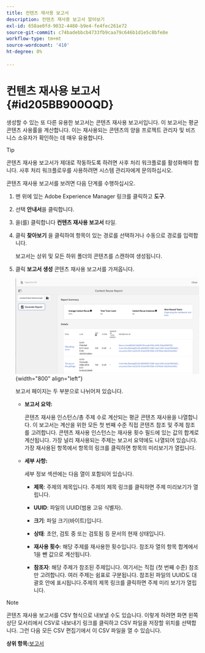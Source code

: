 ```yaml
---
title: 컨텐츠 재사용 보고서
description: 컨텐츠 재사용 보고서 알아보기
exl-id: 658ae0fd-9032-4480-b9e4-fe4fec261e72
source-git-commit: c74badebbcb4733fb9caa79c646b1d1e5c8bfe8e
workflow-type: tm+mt
source-wordcount: '410'
ht-degree: 0%

---
```


# 컨텐츠 재사용 보고서 {#id205BB900OQD}

생성할 수 있는 또 다른 유용한 보고서는 콘텐츠 재사용 보고서입니다. 이 보고서는 평균 콘텐츠 사용률을 계산합니다. 이는 재사용되는 콘텐츠의 양을 프로젝트 관리자 및 비즈니스 소유자가 확인하는 데 매우 유용합니다.

>[!TIP]
>
> 콘텐츠 재사용 보고서가 제대로 작동하도록 하려면 사후 처리 워크플로를 활성화해야 합니다. 사후 처리 워크플로우를 사용하려면 시스템 관리자에게 문의하십시오.

콘텐츠 재사용 보고서를 보려면 다음 단계를 수행하십시오.

1. 맨 위에 있는 Adobe Experience Manager 링크를 클릭하고 **도구**.

1. 선택 **안내서**&#x200B;을 클릭합니다.

1. 을(를) 클릭합니다 **컨텐츠 재사용 보고서** 타일.

1. 클릭 **찾아보기** 을 클릭하여 항목이 있는 경로를 선택하거나 수동으로 경로를 입력합니다.

   보고서는 상위 및 모든 하위 폴더의 콘텐츠를 스캔하여 생성됩니다.

1. 클릭 **보고서 생성** 콘텐츠 재사용 보고서를 가져옵니다.

   ![](images/content-reuse-uuid.png){width="800" align="left"}

   보고서 페이지는 두 부분으로 나뉘어져 있습니다.

   - **보고서 요약:**

      콘텐츠 재사용 인스턴스/총 주제 수로 계산되는 평균 콘텐츠 재사용을 나열합니다. 이 보고서는 계산을 위한 모든 첫 번째 수준 직접 콘텐츠 참조 및 주제 참조를 고려합니다. 콘텐츠 재사용 인스턴스는 재사용 횟수 필드에 있는 값의 합계로 계산됩니다. 가장 널리 재사용되는 주제는 보고서 요약에도 나열되어 있습니다. 가장 재사용된 항목에서 항목의 링크를 클릭하면 항목의 미리보기가 열립니다.

   - **세부 사항:**

      세부 정보 섹션에는 다음 열이 포함되어 있습니다.

      - **제목**: 주제의 제목입니다. 주제의 제목 링크를 클릭하면 주제 미리보기가 열립니다.

      - **UUID**: 파일의 UUID\(범용 고유 식별자).

      - **크기**: 파일 크기(바이트)입니다.

      - **상태**: 초안, 검토 중 또는 검토됨 등 문서의 현재 상태입니다.

      - **재사용 횟수**: 해당 주제를 재사용한 횟수입니다. 참조자 열의 항목 합계에서 1을 뺀 값으로 계산됩니다.

      - **참조자**: 해당 주제가 참조된 주제입니다. 여기서는 직접 \(첫 번째 수준\) 참조만 고려합니다. 여러 주제는 쉼표로 구분됩니다. 참조된 파일의 UUID도 대괄호 안에 표시됩니다.주제의 제목 링크를 클릭하면 주제 미리 보기가 열립니다.


>[!NOTE]
>
> 콘텐츠 재사용 보고서를 CSV 형식으로 내보낼 수도 있습니다. 이렇게 하려면 화면 왼쪽 상단 모서리에서 CSV로 내보내기 링크를 클릭하고 CSV 파일을 저장할 위치를 선택합니다. 그런 다음 모든 CSV 편집기에서 이 CSV 파일을 열 수 있습니다.

**상위 항목:**[&#x200B;보고서](reports-intro.md)
